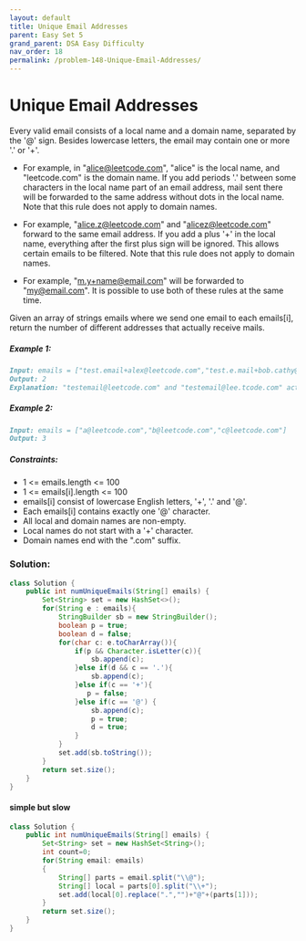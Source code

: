 ```yaml
---
layout: default
title: Unique Email Addresses
parent: Easy Set 5
grand_parent: DSA Easy Difficulty
nav_order: 18
permalink: /problem-148-Unique-Email-Addresses/
---
```

# Unique Email Addresses
Every valid email consists of a local name and a domain name, separated by the '@' sign. Besides lowercase letters, the email may contain one or more '.' or '+'.

* For example, in "alice@leetcode.com", "alice" is the local name, and "leetcode.com" is the domain name.
If you add periods '.' between some characters in the local name part of an email address, mail sent there will be forwarded to the same address without dots in the local name. Note that this rule does not apply to domain names.

* For example, "alice.z@leetcode.com" and "alicez@leetcode.com" forward to the same email address.
If you add a plus '+' in the local name, everything after the first plus sign will be ignored. This allows certain emails to be filtered. Note that this rule does not apply to domain names.

* For example, "m.y+name@email.com" will be forwarded to "my@email.com".
It is possible to use both of these rules at the same time.

Given an array of strings emails where we send one email to each emails[i], return the number of different addresses that actually receive mails.

##### Example 1:
```markdown
Input: emails = ["test.email+alex@leetcode.com","test.e.mail+bob.cathy@leetcode.com","testemail+david@lee.tcode.com"]
Output: 2
Explanation: "testemail@leetcode.com" and "testemail@lee.tcode.com" actually receive mails.
```
##### Example 2:
```markdown
Input: emails = ["a@leetcode.com","b@leetcode.com","c@leetcode.com"]
Output: 3
```
##### Constraints:
* 1 <= emails.length <= 100
* 1 <= emails[i].length <= 100
* emails[i] consist of lowercase English letters, '+', '.' and '@'.
* Each emails[i] contains exactly one '@' character.
* All local and domain names are non-empty.
* Local names do not start with a '+' character.
* Domain names end with the ".com" suffix.

### Solution:
```java
class Solution {
    public int numUniqueEmails(String[] emails) {
        Set<String> set = new HashSet<>();
        for(String e : emails){
            StringBuilder sb = new StringBuilder();
            boolean p = true;
            boolean d = false;
            for(char c: e.toCharArray()){
                if(p && Character.isLetter(c)){
                    sb.append(c);
                }else if(d && c == '.'){
                    sb.append(c);
                }else if(c == '+'){
                   p = false; 
                }else if(c == '@') {
                    sb.append(c);
                    p = true;
                    d = true;
                }
            }
            set.add(sb.toString());
        }
        return set.size();
    }
}
```
#### simple but slow 
```java
class Solution {
    public int numUniqueEmails(String[] emails) {
        Set<String> set = new HashSet<String>();
        int count=0;
        for(String email: emails)
        {
            String[] parts = email.split("\\@");
            String[] local = parts[0].split("\\+");
            set.add(local[0].replace(".","")+"@"+(parts[1]));
        }
        return set.size();
    }
}
```